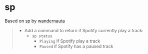 # sp

Based on [sp](https://gist.github.com/wandernauta/6800547) by [wandernauta](https://gist.github.com/wandernauta)

> - Add a command to return if Spotify currently play a track:
>   - `sp status`
>     - `Playing`   if Spotify play a track
>     - `Paused`    if Spotify has a paused track
